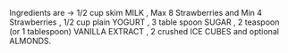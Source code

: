 Ingredients are -> 1/2 cup skim MILK , Max 8 Strawberries and Min 4 Strawberries , 1/2 cup plain YOGURT , 3 table spoon SUGAR , 2 teaspoon (or 1 tablespoon) VANILLA EXTRACT , 2 crushed ICE CUBES and optional ALMONDS.